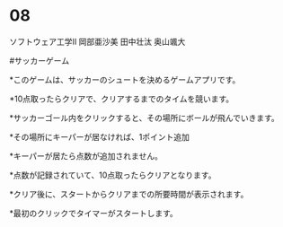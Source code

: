 # 08

ソフトウェア工学Ⅱ
岡部亜沙美
田中壮汰
奥山颯大

#サッカーゲーム

*このゲームは、サッカーのシュートを決めるゲームアプリです。

*10点取ったらクリアで、クリアするまでのタイムを競います。

*サッカーゴール内をクリックすると、その場所にボールが飛んでいきます。

*その場所にキーパーが居なければ、1ポイント追加

*キーパーが居たら点数が追加されません。

*点数が記録されていて、10点取ったらクリアとなります。

*クリア後に、スタートからクリアまでの所要時間が表示されます。

*最初のクリックでタイマーがスタートします。
